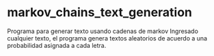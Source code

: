 # markov_chains_text_generation
Programa para generar texto usando cadenas de markov
Ingresado cualquier texto, el programa genera textos aleatorios de acuerdo a una probabilidad asignada a cada letra.
